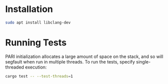 # Installation
```bash
sudo apt install libclang-dev
```

# Running Tests

PARI initialization allocates a large amount of space on the stack, and so will segfault when run in multiple threads.
To run the tests, specify single-threaded execution:
```bash
cargo test -- --test-threads=1
```

